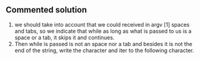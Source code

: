 ## Commented solution

1. we should take into account that we could received in argv [1] spaces and tabs, so we indicate that while as long as what is passed to us is a space or a tab, it skips it and continues.
2. Then while is passed is not an space nor a tab and besides it is not the end of the string, write the character and iter to the following character. 
